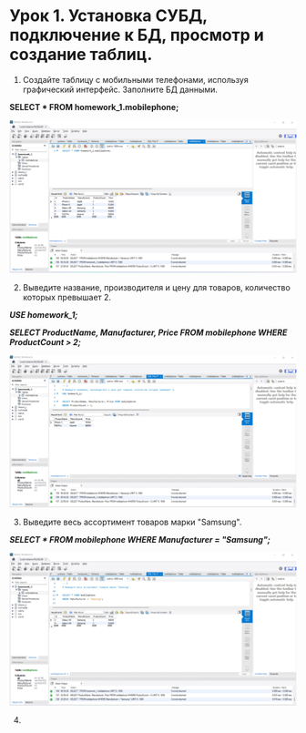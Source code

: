 # Урок 1. Установка СУБД, подключение к БД, просмотр и создание таблиц. #

1. Создайте таблицу с мобильными телефонами, используя графический интерфейс. Заполните БД данными.

**SELECT * FROM homework_1.mobilephone;**

![Alt text](task_1.png)


2. Выведите название, производителя и цену для товаров, количество которых превышает 2. 

***USE homework_1;***

***SELECT ProductName, Manufacturer, Price FROM mobilephone
WHERE ProductCount > 2;***

![Alt text](task_2.png)


3. Выведите весь ассортимент товаров марки "Samsung".

***SELECT * FROM mobilephone
WHERE Manufacturer = "Samsung";***

![Alt text](task_3.png)


4. 







